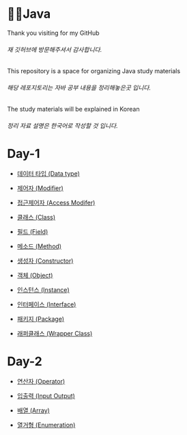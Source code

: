 # 👋😊Java
Thank you visiting for my GitHub
###### 재 깃허브에 방문해주셔서 감사합니다.
This repository is a space for organizing Java study materials
###### 해당 레포지토리는 자바 공부 내용을 정리해놓은곳 입니다.
The study materials will be explained in Korean
###### 정리 자료 설명은 한국어로 작성할 것 입니다.

# Day-1
- [데이터 타입 (Data type)](https://github.com/leehyunsuck/Java/blob/main/info/2023-12-02-Day-01.md#데이터-타입)

- [제어자 (Modifier)](https://github.com/leehyunsuck/Java/blob/main/info/2023-12-02-Day-01.md#modifier)

- [접근제어자 (Access Modifer)](https://github.com/leehyunsuck/Java/blob/main/info/2023-12-02-Day-01.md#access-modifier)

- [클래스 (Class)](https://github.com/leehyunsuck/Java/blob/main/info/2023-12-02-Day-01.md#class)

- [필드 (Field)](https://github.com/leehyunsuck/Java/blob/main/info/2023-12-02-Day-01.md#field)

- [메소드 (Method)](https://github.com/leehyunsuck/Java/blob/main/info/2023-12-02-Day-01.md#method)

- [생성자 (Constructor)](https://github.com/leehyunsuck/Java/blob/main/info/2023-12-02-Day-01.md#constructor)

- [객체 (Object)](https://github.com/leehyunsuck/Java/blob/main/info/2023-12-02-Day-01.md#object-and-instance)

- [인스턴스 (Instance)](https://github.com/leehyunsuck/Java/blob/main/info/2023-12-02-Day-01.md#object-and-instance)

- [인터페이스 (Interface)](https://github.com/leehyunsuck/Java/blob/main/info/2023-12-02-Day-01.md#interface)

- [패키지 (Package)](https://github.com/leehyunsuck/Java/blob/main/info/2023-12-02-Day-01.md#package)

- [래퍼클래스 (Wrapper Class)](https://github.com/leehyunsuck/Java/blob/main/info/2023-12-02-Day-01.md#wrapperclass)

# Day-2
- [연산자 (Operator)](https://github.com/leehyunsuck/Java/blob/main/info/2023-12-04-Day-02.md#operator)

- [입출력 (Input Output)](https://github.com/leehyunsuck/Java/blob/main/info/2023-12-04-Day-02.md#input-output)

- [배열 (Array)]()

- [열거형 (Enumeration)]()